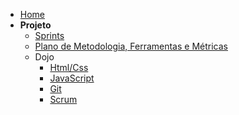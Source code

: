 - [Home](/)
- **Projeto**
  * [Sprints](Index/sprintsIndex.md)
  * [Plano de Metodologia, Ferramentas e Métricas](Project/methodology.md)
  * Dojo
    * [Html/Css](Dojos/html-css.md)
    * [JavaScript](Dojos/javascript.md)
    * [Git](Dojos/git.md)
    * [Scrum](Dojos/scrum.md)
    